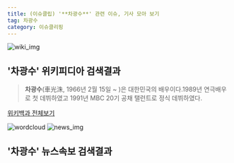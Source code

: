 ```yaml
---
title: (이슈클립) '**차광수**' 관련 이슈, 기사 모아 보기
tag: 차광수
category: 이슈클리핑
---
```

![wiki_img](https://user-images.githubusercontent.com/42597476/44503234-41136a80-a6d0-11e8-9071-6fc6418eafe4.png)
## **'**차광수**'** 위키피디아 검색결과
>**차광수**(車光洙, 1966년 2월 15일 ~ )은 대한민국의 배우이다.1989년 연극배우로 첫 데뷔하였고 1991년 MBC 20기 공채 탤런트로 정식 데뷔하였다.

<a href="https://ko.wikipedia.org/wiki/차광수" target="_blank">위키백과 전체보기</a>

![wordcloud](https://s3.ap-northeast-2.amazonaws.com/lyrics101-wordcloud/2018-09-25-1537829069.png)
![news_img](https://user-images.githubusercontent.com/42597476/44507050-1206f400-a6e4-11e8-8d98-7ffbfebb353f.png)
## **'**차광수**'** 뉴스속보 검색결과

